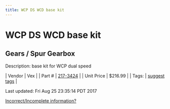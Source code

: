 ```yaml
---
title: WCP DS WCD base kit
---
```


# WCP DS WCD base kit
## Gears / Spur Gearbox
Description: 	base kit for WCP dual speed 

| Vendor | Vex | 
| Part # | [217-3424](http://www.vexrobotics.com/vexpro/motion/gearboxes/wcp-ds.html) | 
| Unit Price | $216.99 | 
| Tags: | [suggest tags](https://docs.google.com/forms/d/e/1FAIpQLSeWyY8v3RgOty-MyWmh9U0iivNYN_molChYyS-0U-o-kOAv_g/viewform) | 

Last updated: Fri Aug 25 23:35:14 PDT 2017

 [Incorrect/Incomplete information?](https://docs.google.com/forms/d/e/1FAIpQLSeWyY8v3RgOty-MyWmh9U0iivNYN_molChYyS-0U-o-kOAv_g/viewform)